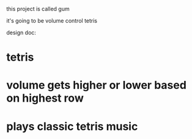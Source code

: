 this project is called gum

it's going to be volume control tetris

design doc:
# tetris
# volume gets higher or lower based on highest row
# plays classic tetris music

